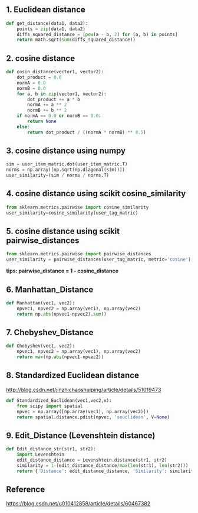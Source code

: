 ## 1. Euclidean distance

```Python
def get_distance(data1, data2):
    points = zip(data1, data2)
    diffs_squared_distance = [pow(a - b, 2) for (a, b) in points]
    return math.sqrt(sum(diffs_squared_distance)) 
```
    
## 2. cosine distance 
``` Python
def cosin_distance(vector1, vector2):
    dot_product = 0.0
    normA = 0.0
    normB = 0.0
    for a, b in zip(vector1, vector2):
        dot_product += a * b
        normA += a ** 2
        normB += b ** 2
    if normA == 0.0 or normB == 0.0:
        return None
    else:
        return dot_product / ((normA * normB) ** 0.5)
```

## 3. cosine distance using numpy

``` Python
sim = user_item_matric.dot(user_item_matric.T)
norms = np.array([np.sqrt(np.diagonal(sim))])
user_similarity=(sim / norms / norms.T)
```

## 4. cosine distance using scikit cosine_similarity

``` Python
from sklearn.metrics.pairwise import cosine_similarity
user_similarity=cosine_similarity(user_tag_matric)
```

## 5. cosine distance using scikit pairwise_distances

``` Python
from sklearn.metrics.pairwise import pairwise_distances
user_similarity = pairwise_distances(user_tag_matric, metric='cosine')
```
**tips: pairwise_distance = 1 - cosine_distance**


## 6. Manhattan_Distance

``` Python
def Manhattan(vec1, vec2):
    npvec1, npvec2 = np.array(vec1), np.array(vec2)
    return np.abs(npvec1-npvec2).sum()
```


## 7. Chebyshev_Distance

``` Python
def Chebyshev(vec1, vec2):
    npvec1, npvec2 = np.array(vec1), np.array(vec2)
    return max(np.abs(npvec1-npvec2))
```


## 8. Standardized Euclidean distance
http://blog.csdn.net/jinzhichaoshuiping/article/details/51019473
``` Python
def Standardized_Euclidean(vec1,vec2,v):
    from scipy import spatial
    npvec = np.array([np.array(vec1), np.array(vec2)])
    return spatial.distance.pdist(npvec, 'seuclidean', V=None)
```


## 9. Edit_Distance (Levenshtein distance)

``` Python
def Edit_distance_str(str1, str2):
    import Levenshtein
    edit_distance_distance = Levenshtein.distance(str1, str2)
    similarity = 1-(edit_distance_distance/max(len(str1), len(str2)))
    return {'Distance': edit_distance_distance, 'Similarity': similarity}
```

## Reference
https://blog.csdn.net/u010412858/article/details/60467382
